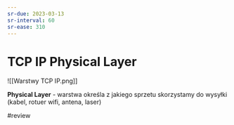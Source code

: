 ```yaml
---
sr-due: 2023-03-13
sr-interval: 60
sr-ease: 310
---
```


# TCP IP Physical Layer

![[Warstwy TCP IP.png]]

**Physical Layer** - warstwa określa z jakiego sprzetu skorzystamy do wysyłki (kabel, rotuer wifi, antena, laser)

#review